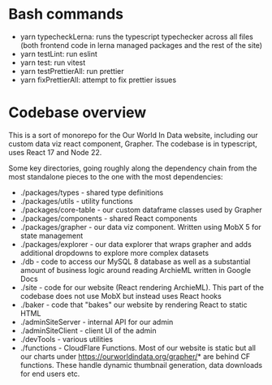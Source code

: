 # Bash commands

- yarn typecheckLerna: runs the typescript typechecker across all files (both frontend code in lerna managed packages and the rest of the site)
- yarn testLint: run eslint
- yarn test: run vitest
- yarn testPrettierAll: run prettier
- yarn fixPrettierAll: attempt to fix prettier issues

# Codebase overview

This is a sort of monorepo for the Our World In Data website, including our custom data viz react component, Grapher. The codebase is in typescript, uses React 17 and Node 22.

Some key directories, going roughly along the dependency chain from the most standalone pieces to the one with the most dependencies:

- ./packages/types - shared type definitions
- ./packages/utils - utility functions
- ./packages/core-table - our custom dataframe classes used by Grapher
- ./packages/components - shared React components
- ./packages/grapher - our data viz component. Written using MobX 5 for state management
- ./packages/explorer - our data explorer that wraps grapher and adds additional dropdowns to explore more complex datasets
- ./db - code to access our MySQL 8 database as well as a substantial amount of business logic around reading ArchieML written in Google Docs
- ./site - code for our website (React rendering ArchieML). This part of the codebase does not use MobX but instead uses React hooks
- ./baker - code that "bakes" our website by rendering React to static HTML
- ./adminSiteServer - internal API for our admin
- ./adminSiteClient - client UI of the admin
- ./devTools - various utilities
- ./functions - CloudFlare Functions. Most of our website is static but all our charts under https://ourworldindata.org/grapher/* are behind CF functions. These handle dynamic thumbnail generation, data downloads for end users etc.
